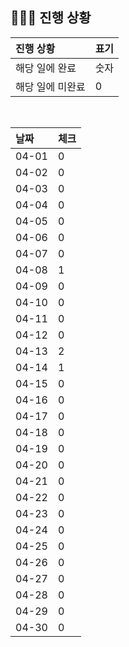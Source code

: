 ## 🧑🏻‍💻 진행 상황

| 진행 상황            | 표기  |
|:-----------------|:----|
| 해당 일에 완료      | 숫자   |
| 해당 일에 미완료    | 0   |



<br>

| 날짜  | 체크 |
|:------|:----|
| 04-01 | 0 |
| 04-02 | 0 |
| 04-03 | 0 |
| 04-04 | 0 |
| 04-05 | 0 |
| 04-06 | 0 |
| 04-07 | 0 |
| 04-08 | 1 |
| 04-09 | 0 |
| 04-10 | 0 |
| 04-11 | 0 |
| 04-12 | 0 |
| 04-13 | 2 |
| 04-14 | 1 |
| 04-15 | 0 |
| 04-16 | 0 |
| 04-17 | 0 |
| 04-18 | 0 |
| 04-19 | 0 |
| 04-20 | 0 |
| 04-21 | 0 |
| 04-22 | 0 |
| 04-23 | 0 |
| 04-24 | 0 |
| 04-25 | 0 |
| 04-26 | 0 |
| 04-27 | 0 |
| 04-28 | 0 |
| 04-29 | 0 |
| 04-30 | 0 |
